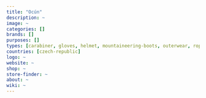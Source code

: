 ```yaml
---
title: "Ocún"
description: ~
image: ~
categories: []
brands: []
purposes: []
types: [carabiner, gloves, helmet, mountaineering-boots, outerwear, rope]
countries: [czech-republic]
logo: ~
website: ~
shop: ~
store-finder: ~
about: ~
wiki: ~
---
```

